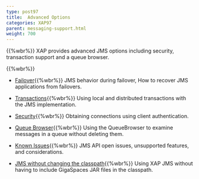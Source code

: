 ```yaml
---
type: post97
title:  Advanced Options
categories: XAP97
parent: messaging-support.html
weight: 700
---
```


{{%wbr%}}
XAP provides advanced JMS options including security, transaction support and a queue browser.

{{%wbr%}}


- [Failover](./jms-failover.html){{%wbr%}}
JMS behavior during failover, How to recover JMS applications from failovers.

- [Transactions](./jms-transactions-in-gigaspaces.html){{%wbr%}}
Using local and distributed transactions with the JMS implementation.

- [Security](./jms-user-security.html){{%wbr%}}
Obtaining connections using client authentication.

- [Queue Browser](./jms-queue-browser.html){{%wbr%}}
Using the QueueBrowser to examine messages in a queue without deleting them.

- [Known Issues](./jms-known-issues-and-considerations.html){{%wbr%}}
JMS API open issues, unsupported features, and considerations.

- [JMS without changing the classpath](./jms-without-changing-the-classpath.html){{%wbr%}}
Using XAP JMS without having to include GigaSpaces JAR files in the classpath.






